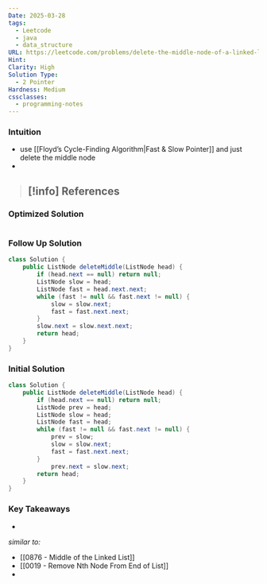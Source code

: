 ```yaml
---
Date: 2025-03-28
tags:
  - Leetcode
  - java
  - data_structure
URL: https://leetcode.com/problems/delete-the-middle-node-of-a-linked-list/description/
Hint: 
Clarity: High
Solution Type:
  - 2 Pointer
Hardness: Medium
cssclasses:
  - programming-notes
---
```


### Intuition
- use [[Floyd’s Cycle-Finding Algorithm|Fast & Slow Pointer]] and just delete the middle node
- 

> [!info] References
> - 
### Optimized Solution
```java

```
### Follow Up Solution
```java title="without the use of a prev pointer"
class Solution {
    public ListNode deleteMiddle(ListNode head) {
        if (head.next == null) return null;
        ListNode slow = head;
        ListNode fast = head.next.next;
        while (fast != null && fast.next != null) {
            slow = slow.next;
            fast = fast.next.next;
        }
        slow.next = slow.next.next;
        return head;
    }
}
```
### Initial Solution
```java
class Solution {
    public ListNode deleteMiddle(ListNode head) {
        if (head.next == null) return null;
        ListNode prev = head;
        ListNode slow = head;
        ListNode fast = head;
        while (fast != null && fast.next != null) {
            prev = slow;
            slow = slow.next;
            fast = fast.next.next;
        }
            prev.next = slow.next;
        return head;
    }
}
```
### Key Takeaways
- 

*similar to:* 
- [[0876 - Middle of the Linked List]]
- [[0019 - Remove Nth Node From End of List]]
- 